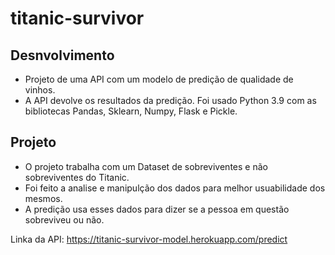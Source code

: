 # titanic-survivor
## Desnvolvimento
* Projeto de uma API com um modelo de predição de qualidade de vinhos. 
* A API devolve os resultados da predição. Foi usado Python 3.9 com as bibliotecas Pandas, Sklearn, Numpy, Flask e Pickle. 

## Projeto
* O projeto trabalha com um Dataset de sobreviventes e não sobreviventes do Titanic.
* Foi feito a analise e manipulção dos dados para melhor usuabilidade dos mesmos.
* A predição usa esses dados para dizer se a pessoa em questão sobreviveu ou não.

Linka da API: https://titanic-survivor-model.herokuapp.com/predict

